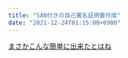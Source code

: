 ```yaml
---
title: "SAN付きの自己署名証明書作成"
date: "2021-12-24T01:15:00+0900"
---
```


[まさかこんな簡単に出来たとはね](https://kuttsun.blogspot.com/2020/04/openssl-san.html)